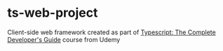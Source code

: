 # ts-web-project

Client-side web framework created as part of [Typescript: The Complete Developer's Guide](https://www.udemy.com/course/typescript-the-complete-developers-guide/) course from Udemy
